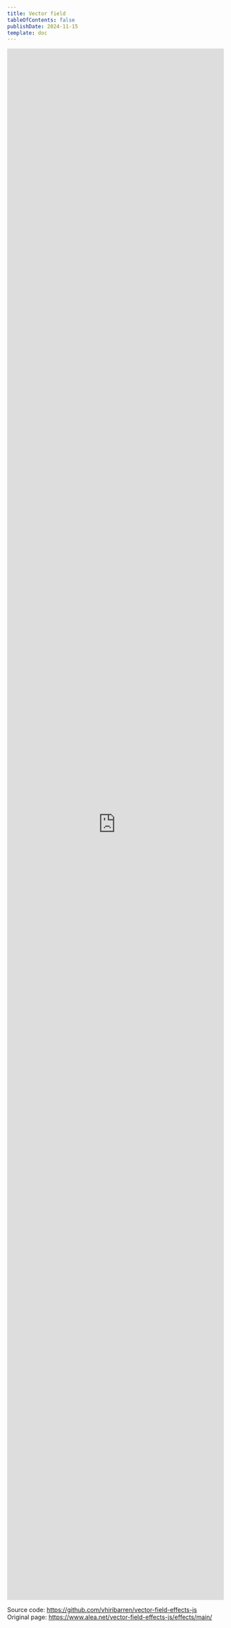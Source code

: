 ```yaml
---
title: Vector field
tableOfContents: false
publishDate: 2024-11-15
template: doc
---
```


<iframe
    src="https://www.alea.net/vector-field-effects-js/effects/main/"
    style="width: 100%; height: 90vh; border: none"
    allow="fullscreen">
</iframe>

Source code: https://github.com/vhiribarren/vector-field-effects-js \
Original page: https://www.alea.net/vector-field-effects-js/effects/main/